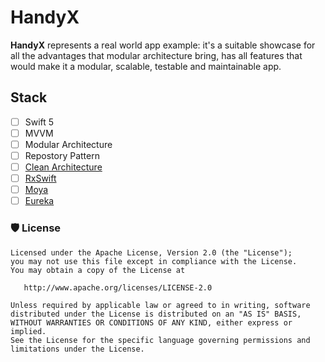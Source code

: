 # HandyX
**HandyX** represents a real world app example: it's a suitable showcase for all the advantages that modular architecture bring, has all features that would make it a modular, scalable, testable and maintainable app.

## Stack
 - [ ] Swift 5
 - [ ] MVVM
 - [ ] Modular Architecture
 - [ ] Repostory Pattern
 - [ ] [Clean Architecture](https://blog.cleancoder.com/uncle-bob/2012/08/13/the-clean-architecture.html)
 - [ ] [RxSwift](https://github.com/ReactiveX/RxSwift)
 - [ ] [Moya](https://github.com/Moya/Moya)
 - [ ] [Eureka](https://www.eureka.com.kw/)

### 🛡 License
```
Licensed under the Apache License, Version 2.0 (the "License");
you may not use this file except in compliance with the License.
You may obtain a copy of the License at

   http://www.apache.org/licenses/LICENSE-2.0

Unless required by applicable law or agreed to in writing, software
distributed under the License is distributed on an "AS IS" BASIS,
WITHOUT WARRANTIES OR CONDITIONS OF ANY KIND, either express or implied.
See the License for the specific language governing permissions and
limitations under the License.
```
